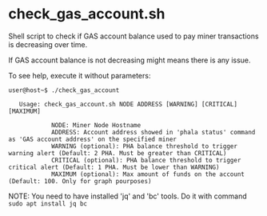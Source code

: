 # check_gas_account.sh

Shell script to check if GAS account balance used to pay miner transactions is decreasing over time.

If GAS account balance is not decreasing might means there is any issue.

To see help, execute it without parameters:

`user@host~$ ./check_gas_account`

       Usage: check_gas_account.sh NODE ADDRESS [WARNING] [CRITICAL] [MAXIMUM]

                NODE: Miner Node Hostname
                ADDRESS: Account address showed in 'phala status' command as 'GAS account address' on the specified miner
                WARNING (optional): PHA balance threshold to trigger warning alert (Default: 2 PHA. Must be greater than CRITICAL)
                CRITICAL (optional): PHA balance threshold to trigger critical alert (Default: 1 PHA. Must be lower than WARNING)
                MAXIMUM (optional): Max amount of funds on the account (Default: 100. Only for graph pourposes)


NOTE: You need to have installed 'jq' and 'bc' tools. Do it with command `sudo apt install jq bc`

